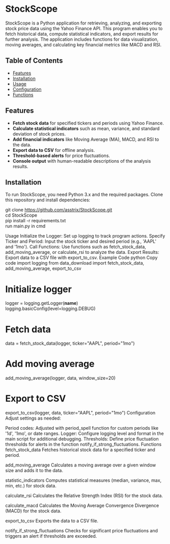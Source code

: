 # StockScope

StockScope is a Python application for retrieving, analyzing, and exporting stock price data using the Yahoo Finance API. 
This program enables you to fetch historical data, compute statistical indicators, and export results for further analysis. 
The application includes functions for data visualization, moving averages, and calculating key financial metrics like MACD and RSI.

## Table of Contents

- [Features](#features)
- [Installation](#installation)
- [Usage](#usage)
- [Configuration](#configuration)
- [Functions](#functions)

## Features

- **Fetch stock data** for specified tickers and periods using Yahoo Finance.
- **Calculate statistical indicators** such as mean, variance, and standard deviation of stock prices.
- **Add financial indicators** like Moving Average (MA), MACD, and RSI to the data.
- **Export data to CSV** for offline analysis.
- **Threshold-based alerts** for price fluctuations.
- **Console output** with human-readable descriptions of the analysis results.

## Installation

To run StockScope, you need Python 3.x and the required packages. Clone this repository and install dependencies:

git clone https://github.com/asstrix/StockScope.git<br>
cd StockScope<br>
pip install -r requirements.txt<br>
run main.py in cmd


Usage
Initialize the Logger: Set up logging to track program actions.
Specify Ticker and Period: Input the stock ticker and desired period (e.g., 'AAPL' and '1mo').
Call Functions: Use functions such as fetch_stock_data, add_moving_average, or calculate_rsi to analyze the data.
Export Results: Export data to a CSV file with export_to_csv.
Example Code
python
Copy code
import logging
from data_download import fetch_stock_data, add_moving_average, export_to_csv

# Initialize logger
logger = logging.getLogger(__name__)
logging.basicConfig(level=logging.DEBUG)

# Fetch data
data = fetch_stock_data(logger, ticker="AAPL", period="1mo")

# Add moving average
add_moving_average(logger, data, window_size=20)

# Export to CSV
export_to_csv(logger, data, ticker="AAPL", period="1mo")
Configuration
Adjust settings as needed:

Period codes: Adjusted with period_spell function for custom periods like '1d', '1mo', or date ranges.
Logger: Configure logging level and format in the main script for additional debugging.
Thresholds: Define price fluctuation thresholds for alerts in the function notify_if_strong_fluctuations.
Functions
fetch_stock_data
Fetches historical stock data for a specified ticker and period.

add_moving_average
Calculates a moving average over a given window size and adds it to the data.

statistic_indicators
Computes statistical measures (median, variance, max, min, etc.) for stock data.

calculate_rsi
Calculates the Relative Strength Index (RSI) for the stock data.

calculate_macd
Calculates the Moving Average Convergence Divergence (MACD) for the stock data.

export_to_csv
Exports the data to a CSV file.

notify_if_strong_fluctuations
Checks for significant price fluctuations and triggers an alert if thresholds are exceeded.
